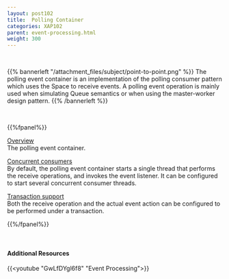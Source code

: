 ```yaml
---
layout: post102
title:  Polling Container
categories: XAP102
parent: event-processing.html
weight: 300
---
```


<br>


{{% bannerleft "/attachment_files/subject/point-to-point.png" %}}
The polling event container is an implementation of the polling consumer pattern which uses the Space to receive events.
A polling event operation is mainly used when simulating Queue semantics or when using the master-worker design pattern.
{{% /bannerleft %}}



<br>


{{%fpanel%}}

[Overview](./polling-container.html)<br>
The polling event container.

[Concurrent consumers](./polling-container-scaling.html)<br>
By default, the polling event container starts a single thread that performs the receive operations, and invokes the event listener. It can be configured to start several concurrent consumer threads.

[Transaction support](./polling-container-transactions.html)<br>
Both the receive operation and the actual event action can be configured to be performed under a transaction.

{{%/fpanel%}}

<br>

#### Additional Resources

{{<youtube "GwLfDYgl6f8" "Event Processing">}}


